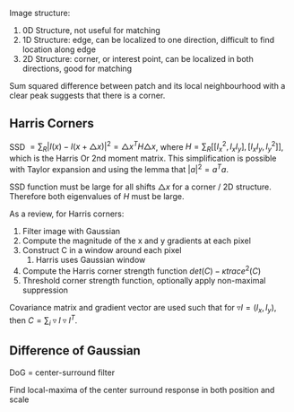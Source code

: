 Image structure:

1.  0D Structure, not useful for matching
2.  1D Structure: edge, can be localized to one direction, difficult to find location along edge
3.  2D Structure: corner, or interest point, can be localized in both directions, good for matching

Sum squared difference between patch and its local neighbourhood with a clear peak suggests that there is a corner.

## Harris Corners

SSD $= \sum _R|I(x) - I(x+ \triangle x)|^2=\triangle x^TH \triangle x$, where $H=\sum_R[[I_x^2, I_xI_y],[I_xI_y,I^2_y]]$, which is the Harris Or 2nd moment matrix. This simplification is possible with Taylor expansion and using the lemma that $|a|^2=a^Ta$.

SSD function must be large for all shifts $\triangle x$ for a corner / 2D structure. Therefore both eigenvalues of $H$ must be large.

As a review, for Harris corners:

1.  Filter image with Gaussian
2.  Compute the magnitude of the x and y gradients at each pixel
3.  Construct C in a window around each pixel
    1.  Harris uses Gaussian window
4.  Compute the Harris corner strength function $det(C)-\kappa trace^2(C)$
5.  Threshold corner strength function, optionally apply non-maximal suppression

Covariance matrix and gradient vector are used such that for $\triangledown I=(I_x,I_y)$, then $C=\sum_i\triangledown I \triangledown I^T$.

## Difference of Gaussian

DoG = center-surround filter

Find local-maxima of the center surround response in both position and scale